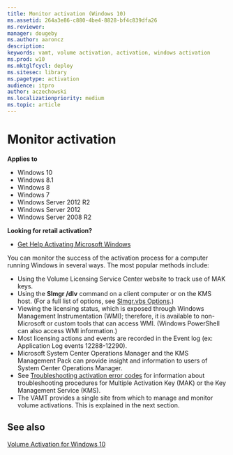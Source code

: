 ```yaml
---
title: Monitor activation (Windows 10)
ms.assetid: 264a3e86-c880-4be4-8828-bf4c839dfa26
ms.reviewer: 
manager: dougeby
ms.author: aaroncz
description:
keywords: vamt, volume activation, activation, windows activation
ms.prod: w10
ms.mktglfcycl: deploy
ms.sitesec: library
ms.pagetype: activation
audience: itpro
author: aczechowski
ms.localizationpriority: medium
ms.topic: article
---
```


# Monitor activation

**Applies to**
- Windows 10
- Windows 8.1
- Windows 8
- Windows 7
- Windows Server 2012 R2
- Windows Server 2012
- Windows Server 2008 R2

**Looking for retail activation?**

- [Get Help Activating Microsoft Windows](https://go.microsoft.com/fwlink/p/?LinkId=618644)

You can monitor the success of the activation process for a computer running Windows in several ways. The most popular methods include:
- Using the Volume Licensing Service Center website to track use of MAK keys.
- Using the **Slmgr /dlv** command on a client computer or on the KMS host. (For a full list of options, see [Slmgr.vbs Options](/previous-versions//ff793433(v=technet.10)).)
- Viewing the licensing status, which is exposed through Windows Management Instrumentation (WMI); therefore, it is available to non-Microsoft or custom tools that can access WMI. (Windows PowerShell can also access WMI information.)
- Most licensing actions and events are recorded in the Event log (ex: Application Log events 12288-12290).
- Microsoft System Center Operations Manager and the KMS Management Pack can provide insight and information to users of System Center Operations Manager.
- See [Troubleshooting activation error codes](/windows-server/get-started/activation-error-codes) for information about troubleshooting procedures for Multiple Activation Key (MAK) or the Key Management Service (KMS).
- The VAMT provides a single site from which to manage and monitor volume activations. This is explained in the next section.

## See also

[Volume Activation for Windows 10](volume-activation-windows-10.md)

